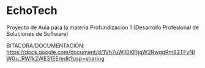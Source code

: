 # EchoTech
Proyecto de Aula para la materia Profundización 1 (Desarrollo Profesional de Soluciones de Software)

BITACORA/DOCUMENTACIÓN: https://docs.google.com/document/d/1Vh7uWjI0KFIjgW2RwggRm82TFvNIWGu_RWfk2WE31EE/edit?usp=sharing
